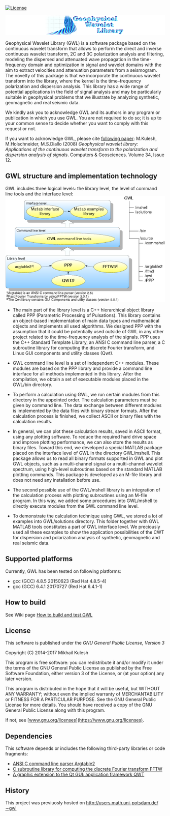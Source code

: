[![License](https://img.shields.io/badge/license-GNU_GPLv3-orange.svg)](https://github.com/mkulesh/gwl/blob/master/LICENSE)

![Geophysical Wavelet Library](https://github.com/mkulesh/gwl/blob/master/images/title.png)

Geophysical Wavelet Library (GWL) is a software package based on the continuous wavelet transform that allows to perform the direct and inverse continuous wavelet transform, 2C and 3C polarization analysis and filtering, modeling the dispersed and attenuated wave propagation in the time-frequency domain and optimization in signal and wavelet domains with the aim to extract velocities and attenuation parameters from a seismogram. The novelty of this package is that we incorporate the continuous wavelet transform into the library, where the kernel is the time–frequency polarization and dispersion analysis. This library has a wide range of potential applications in the field of signal analysis and may be particularly suitable in geophysical problems that we illustrate by analyzing synthetic, geomagnetic and real seismic data.

We kindly ask you to acknowledge GWL and its authors in any program or publication in which you use GWL. You are not required to do so;  it is up to your common sense to decide whether you want to comply with this request or not. 

If you want to acknowledge GWL, please cite [following paper](http://www.sciencedirect.com/science/article/pii/S0098300408001568): 
M.Kulesh, M.Holschneider, M.S.Diallo (2008) *Geophysical wavelet library: Applications of the continuous wavelet transform to the polarization and dispersion analysis of signals*. Computers & Geosciences. Volume 34, Issue 12.

## GWL structure and implementation technology

GWL includes three logical levels: the library level, the level of command line tools and the interface level:
![GWL Structure](https://github.com/mkulesh/gwl/blob/master/images/library_structure.png)

* The main part of the library level is a C++ hierarchical object library called PPP (Parametric Processing of Pulsations). This library contains an object-based implementation of main data types and mathematical objects and implements all used algorithms. We designed PPP with the assumption that it could be potentially used outside of GWL in any other project related to the time-frequency analysis of the signals. PPP uses the C++ Standard Template Library, an ANSI C command line parser, a C subroutine library for computing the discrete Fourier transform, and Linux GUI components and utility classes (Qwt). 

* GWL command line level is a set of independent C++ modules. These modules are based on the PPP library and provide a command line interface for all methods implemented in this library. After the compilation, we obtain a set of executable modules placed in the GWL/bin directory.

* To perform a calculation using GWL, we run certain modules from this directory in the appointed order. The calculation parameters must be given by command line. The data exchange between different modules is implemented by the data files with binary stream formats. After the calculation process is finished, we collect ASCII or binary files with the calculation results. 

* In general, we can plot these calculation results, saved in ASCII format, using any plotting software. To reduce the required hard drive space and improve plotting performance, we can also store the results as binary files. Toward this end, we developed a special MATLAB package placed on the interface level of GWL in the directory GWL/mshell. This package allows us to read all binary formats supported in GWL and plot GWL objects, such as a multi-channel signal or a multi-channel wavelet spectrum, using high-level subroutines based on the standard MATLAB plotting commands. This package is developed as an M-file library and does not need any installation before use. 

* The second possible use of the GWL/mshell library is an integration of the calculation process with plotting subroutines using an M-file program. In this way, we added some procedures into GWL/mshell to directly execute modules from the GWL command line level. 

* To demonstrate the calculation technique using GWL, we stored a lot of examples into GWL/solutions directory. This folder together with GWL MATLAB tools constitutes a part of GWL interface level. We preciously used all these examples to show the application possibilities of the CWT for dispersion and polarization analysis of synthetic, geomagnetic and real seismic data.

## Supported platforms

Currently, GWL has been tested on following platforms:
* gcc (GCC) 4.8.5 20150623 (Red Hat 4.8.5-4)
* gcc (GCC) 6.4.1 20170727 (Red Hat 6.4.1-1)

## How to build

See Wiki page [How to build and test GWL](https://github.com/mkulesh/gwl/wiki#how-to-build-and-test-gwl)

## License

This software is published under the *GNU General Public License, Version 3*

Copyright (C) 2014-2017 Mikhail Kulesh

This program is free software: you can redistribute it and/or modify it under the terms of the GNU General Public License as published by the Free Software Foundation, either version 3 of the License, or (at your option) any later version.

This program is distributed in the hope that it will be useful, but WITHOUT ANY WARRANTY; without even the implied warranty of MERCHANTABILITY or FITNESS FOR A PARTICULAR PURPOSE.  See the GNU General Public License for more details. You should have received a copy of the GNU General Public License along with this program.

If not, see [www.gnu.org/licenses](https://www.gnu.org/licenses).

## Dependencies

This software depends or includes the following third-party libraries or code fragments:
* [ANSI C command line parser Argtable2](http://argtable.sourceforge.net/)
* [C subroutine library for computing the discrete Fourier transform FFTW](http://www.fftw.org/)
* [A graphic extension to the Qt GUI: application framework QWT](https://sourceforge.net/projects/qwt/)

## History

This project was previuosly hosted on http://users.math.uni-potsdam.de/∼gwl
